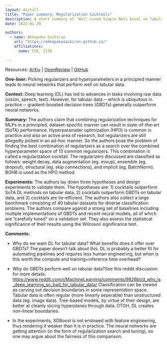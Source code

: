 ```yaml
---
layout: distill
title: "Paper summary: Regularization Cocktails"
description: A short summary of 'Well-tuned Simple Nets Excel on Tabular Datasets' by Arlind Kadra et al. 
date: 2022-01-29

authors:
  - name: Akkapaka Saikiran
    url: "https://akkapakasaikiran.github.io/" 
    affiliations:
      name: CSE, IITB

---
```



Resources: 
[ArXiv](https://arxiv.org/abs/2106.11189) | 
[OpenReview](https://openreview.net/forum?id=d3k38LTDCyO) | 
[GitHub](https://github.com/releaunifreiburg/WellTunedSimpleNets)

**One-liner:** 
Picking regularizers and hyperparameters in a principled manner leads to neural networks that perform well on tabular data.

**Context:** 
Deep learning (DL) has led to advances in tasks involving raw data (vision, speech, text). However, for tabular data ─ which is ubiquitous in practice ─ gradient-boosted decision trees (GBDTs) generally outperform neural networks.   

**Summary:** 
The authors claim that combining regularization techniques for MLPs in a principled, dataset-specific manner can result in state-of-the-art (SoTA) performance. Hyperparameter optimization (HPO) is common in practice and also an active area of research, but regularizers are still allegedly picked in an ad-hoc manner. So the authors pose the problem of finding the best combination of regularizers as a search over the combined hyperparameter space of 13 common regularizers. This combination is called a regularization cocktail. The regularizers discussed are classified as follows: weight decay, data augmentation (eg. mixup), ensemble (eg. dropout), structural (eg. skip connections), and implicit (eg. BatchNorm). BOHB is used as the HPO method.

**Experiments:** 
The authors lay down three hypotheses and design experiments to validate them. The hypotheses are: 1) cocktails outperform SoTA DL methods on tabular data, 2) cocktails outperform GBDTs on tabular data, and 3) cocktails are tie-efficient. The authors also collect a large benchmark consisting of 40 tabular datasets for diverse classification problems. The authors compare against a strong set of baselines including multiple implementations of GBDTs and recent neural models, all of which are “carefully tuned” on a validation set. They also assess the statistical significance of their results using the Wilcoxon significance test. 

**Comments:**

* Why do we want DL for tabular data? What benefits does it offer over GBDTs? The paper doesn’t talk about this. DL is probably a better fit for automating pipelines and requires less human engineering, but when is this worth the compute and training+inference time overhead?

* Why do GBDTs perform well on tabular data?<d-footnote>See this reddit discussion for more details: https://www.reddit.com/r/MachineLearning/comments/9826bt/d_why_is_deep_learning_so_bad_for_tabular_data/ </d-footnote> Classification can be viewed as carving out decision boundaries in some representation space. Tabular data is often regular (more linearly seperable) than unstructured data (eg. image data). Tree-based models, by virtue of their design, are better at cleanly slicing hyperplanes through data. OTOH, DL creates non-linear boundaries.

* In the experiments, XGBoost is not endowed with feature engineering, thus rendering it weaker than it is in practice. The neural networks are getting attention (in the form of regularization search and tuning), so one may argue about the fairness of this comparison.


